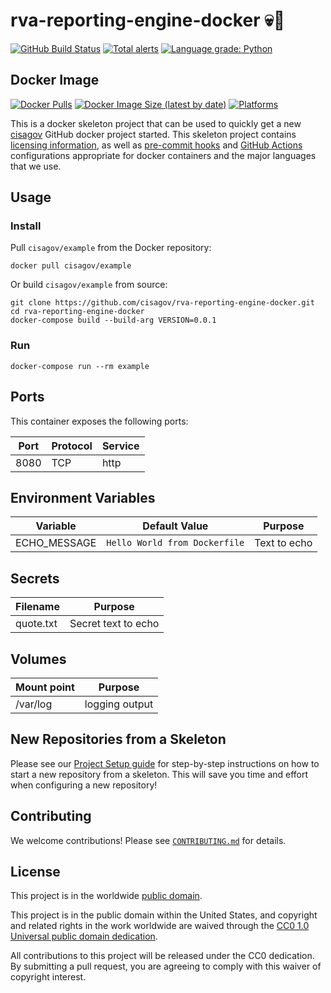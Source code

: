 # rva-reporting-engine-docker 💀🐳 #

[![GitHub Build Status](https://github.com/cisagov/rva-reporting-engine-docker/workflows/build/badge.svg)](https://github.com/cisagov/rva-reporting-engine-docker/actions)
[![Total alerts](https://img.shields.io/lgtm/alerts/g/cisagov/rva-reporting-engine-docker.svg?logo=lgtm&logoWidth=18)](https://lgtm.com/projects/g/cisagov/rva-reporting-engine-docker/alerts/)
[![Language grade: Python](https://img.shields.io/lgtm/grade/python/g/cisagov/rva-reporting-engine-docker.svg?logo=lgtm&logoWidth=18)](https://lgtm.com/projects/g/cisagov/rva-reporting-engine-docker/context:python)

## Docker Image ##

[![Docker Pulls](https://img.shields.io/docker/pulls/cisagov/example)](https://hub.docker.com/r/cisagov/example)
[![Docker Image Size (latest by date)](https://img.shields.io/docker/image-size/cisagov/example)](https://hub.docker.com/r/cisagov/example)
[![Platforms](https://img.shields.io/badge/platforms-amd64%20%7C%20arm%2Fv6%20%7C%20arm%2Fv7%20%7C%20arm64%20%7C%20ppc64le%20%7C%20s390x-blue)](https://hub.docker.com/r/cisagov/rva-reporting-engine-docker/tags)

This is a docker skeleton project that can be used to quickly get a
new [cisagov](https://github.com/cisagov) GitHub docker project
started.  This skeleton project contains [licensing
information](LICENSE), as well as [pre-commit hooks](https://pre-commit.com)
and [GitHub Actions](https://github.com/features/actions) configurations
appropriate for docker containers and the major languages that we use.

## Usage ##

### Install ###

Pull `cisagov/example` from the Docker repository:

    docker pull cisagov/example

Or build `cisagov/example` from source:

    git clone https://github.com/cisagov/rva-reporting-engine-docker.git
    cd rva-reporting-engine-docker
    docker-compose build --build-arg VERSION=0.0.1

### Run ###

    docker-compose run --rm example

## Ports ##

This container exposes the following ports:

| Port  | Protocol | Service  |
|-------|----------|----------|
| 8080  | TCP      | http     |

## Environment Variables ##

| Variable      | Default Value                 | Purpose      |
|---------------|-------------------------------|--------------|
| ECHO_MESSAGE  | `Hello World from Dockerfile` | Text to echo |

## Secrets ##

| Filename      | Purpose              |
|---------------|----------------------|
| quote.txt     | Secret text to echo  |

## Volumes ##

| Mount point | Purpose        |
|-------------|----------------|
| /var/log    | logging output |

## New Repositories from a Skeleton ##

Please see our [Project Setup guide](https://github.com/cisagov/development-guide/tree/develop/project_setup)
for step-by-step instructions on how to start a new repository from
a skeleton. This will save you time and effort when configuring a
new repository!

## Contributing ##

We welcome contributions!  Please see [`CONTRIBUTING.md`](CONTRIBUTING.md) for
details.

## License ##

This project is in the worldwide [public domain](LICENSE).

This project is in the public domain within the United States, and
copyright and related rights in the work worldwide are waived through
the [CC0 1.0 Universal public domain
dedication](https://creativecommons.org/publicdomain/zero/1.0/).

All contributions to this project will be released under the CC0
dedication. By submitting a pull request, you are agreeing to comply
with this waiver of copyright interest.

